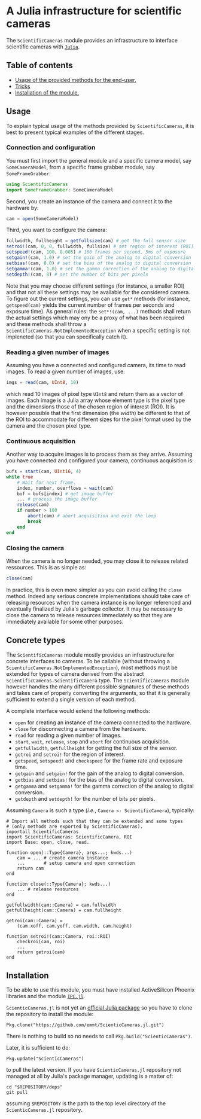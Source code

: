 # A Julia infrastructure for scientific cameras

The `ScientificCameras` module provides an infrastructure to interface
scientific cameras with [`Julia`](http://julialang.org/).

## Table of contents

* [Usage of the provided methods for the end-user.](#usage)
* [Tricks](#tricks)
* [Installation of the module.](#installation)


## Usage

To explain typical usage of the methods provided by `ScientificCameras`, it is
best to present typical examples of the different stages.


### Connection and configuration

You must first import the general module and a specific camera model, say `SomeCameraModel`,
from a specific frame grabber module, say `SomeFrameGrabber`:

```julia
using ScientificCameras
import SomeFrameGrabber: SomeCameraModel
```

Second, you create an instance of the camera and connect it to the hardware by:

```julia
cam = open(SomeCameraModel)
```

Third, you want to configure the camera:

```julia
fullwidth, fullheight = getfullsize(cam) # get the full sensor size
setroi!(cam, 0, 0, fullwidth, fullsize) # set region of interest (ROI)
setspeed!(cam, 100, 0.005) # 100 frames per second, 5ms of exposure
setgain!(cam, 1.0) # set the gain of the analog to digital conversion
setbias!(cam, 0.0) # set the bias of the analog to digital conversion
setgamma!(cam, 1.0) # set the gamma correction of the analog to digital conversion
setdepth!(cam, 8) # set the number of bits per pixels
```

Note that you may choose different settings (for instance, a smaller ROI) and
that not all these settings may be available for the considered camera.  To
figure out the current settings, you can use `get*` methods (for instance,
`getspeed(cam)` yields the current number of frames per seconds and exposure
time).  As general rules: the `set*!(cam, ...)` methods shall return the actual
settings which may ony be a proxy of what has been required and these methods
shall throw a `ScientificCameras.NotImplementedException` when a specific
setting is not impleneted (so that you can specifically catch it).


### Reading a given number of images

Assuming you have a connected and configured camera, its time to read images.
To read a given number of images, use:

```julia
imgs = read(cam, UInt8, 10)
```

which read 10 images of pixel type `UInt8` and return them as a vector of
images.  Each image is a Julia array whose element type is the pixel type and
the dimensions those of the chosen region of interest (ROI).  It is however
possible that the first dimension (the *width*) be different to that of the ROI
to accommodate for different sizes for the pixel format used by the camera and
the chosen pixel type.


### Continuous acquisition

Another way to acquire images is to process them as they arrive.  Assuming you
have connected and configured your camera, continuous acquisition is:

```julia
bufs = start(cam, UInt16, 4)
while true
    # Wait for next frame.
    index, number, overflows = wait(cam)
    buf = bufs[index] # get image buffer
    ... # process the image buffer
    release(cam)
    if number > 100
        abort(cam) # abort acquisition and exit the loop
        break
    end
end
```


### Closing the camera

When the camera is no longer needed, you may close it to release related
ressources.  This is as simple as:

```julia
close(cam)
```

In practice, this is even more simpler as you can avoid calling the `close`
method.  Indeed any serious concrete implementations should take care of
releasing resources when the camera instance is no longer referenced and
eventually finalized by Julia's garbage collector.  It may be necessary to
close the camera to release resources immediately so that they are immediately
available for some other purposes.


## Concrete types

The `ScientificCameras` module mostly provides an infrastructure for concrete
interfaces to cameras.  To be callable (without throwing a
`ScientificCameras.NotImplementedException`), most methods must be extended for
types of camera derived from the abstract `ScientificCameras.ScientificCamera`
type.  The `ScientificCameras` module however handles the many different
possible signatures of these methods and takes care of properly converting the
arguments, so that it is generally sufficient to extend a single version of
each method.

A complete interface would extend the following methods:

- `open` for creating an instance of the camera connected to the hardware.
- `close` for disconnecting a camera from the hardware.
- `read` for reading a given number of images.
- `start`, `wait`, `release`, `stop` and `abort` for continuous acquisition.
- `getfullwidth`, `getfullheight` for getting the full size of the sensor.
- `getroi` and `setroi!` for the region of interest.
- `getspeed`, `setspeed!` and `checkspeed` for the frame rate and exposure
  time.
- `getgain` and `setgain!` for the gain of the analog to digital conversion.
- `getbias` and `setbias!` for the bias of the analog to digital conversion.
- `getgamma` and `setgamma!` for the gamma correction of the analog to digital
  conversion.
- `getdepth` and `setdepth!` for the number of bits per pixels.

Assuming `Camera` is such a type (*i.e.*, `Camera <: ScientificCamera`),
typically:

    # Import all methods such that they can be extended and some types
    # (only methods are exported by ScientificCameras).
    importall ScientificCameras
    import ScientificCameras: ScientificCamera, ROI
    import Base: open, close, read.

    function open(::Type{Camera}, args...; kwds...)
        cam = ... # create camera instance
        ...       # setup camera and open connection
        return cam
    end

    function close(::Type{Camera}; kwds...)
        ... # release resources
    end

    getfullwidth(cam::Camera) = cam.fullwidth
    getfullheight(cam::Camera) = cam.fullheight

    getroi(cam::Camera) =
        (cam.xoff, cam.yoff, cam.width, cam.height)

    function setroi!(cam::Camera, roi::ROI)
        checkroi(cam, roi)
        ...
        return getroi(cam)
    end


## Installation

To be able to use this module, you must have installed ActiveSilicon Phoenix
libraries and the module [`IPC.jl`](https://github.com/emmt/IPC.jl).

`ScienticCameras.jl` is not yet an [official Julia package](https://pkg.julialang.org/)
so you have to clone the repository to install the module:

    Pkg.clone("https://github.com/emmt/ScienticCameras.jl.git")

There is nothing to build so no needs to call `Pkg.build("ScienticCameras")`.

Later, it is sufficient to do:

    Pkg.update("ScienticCameras")

to pull the latest version.  If you have `ScienticCameras.jl` repository not
managed at all by Julia's package manager, updating is a matter of:

    cd "$REPOSITORY/deps"
    git pull

assuming `$REPOSITORY` is the path to the top level directory of the
`ScienticCameras.jl` repository.
